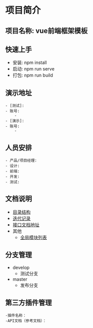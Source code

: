 

# 项目简介

## 项目名称: vue前端框架模板

## 快速上手
  - 安装: npm install
  - 启动: npm run serve
  - 打包: npm run build

## 演示地址
    - [测试]: 
    - 账号:
        - 
    - [演示]: 
    - 账号:
        - 

## 人员安排
    - 产品/项目经理:
    - 设计:
    - 前端:
    - 开发: 
    - 测试:

## 文档说明
  - [目录结构](./docs/文件列表.md)
  - [迭代记录](./docs/更新日志.md)
  - [接口文档地址](http://172.16.1.224:3000/project/469/interface/api/37858)
  - 其他
    - [全局模块列表](./docs/全局模块列表.md)

## 分支管理
* develop
    - 测试分支
* master
    - 发布分支

## 第三方插件管理
    -插件名称：
    -API文档（参考文档）：